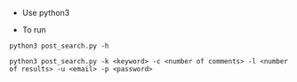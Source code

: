 - Use python3 

- To run
```
python3 post_search.py -h
```

```
python3 post_search.py -k <keyword> -c <number of comments> -l <number of results> -u <email> -p <password>
```
